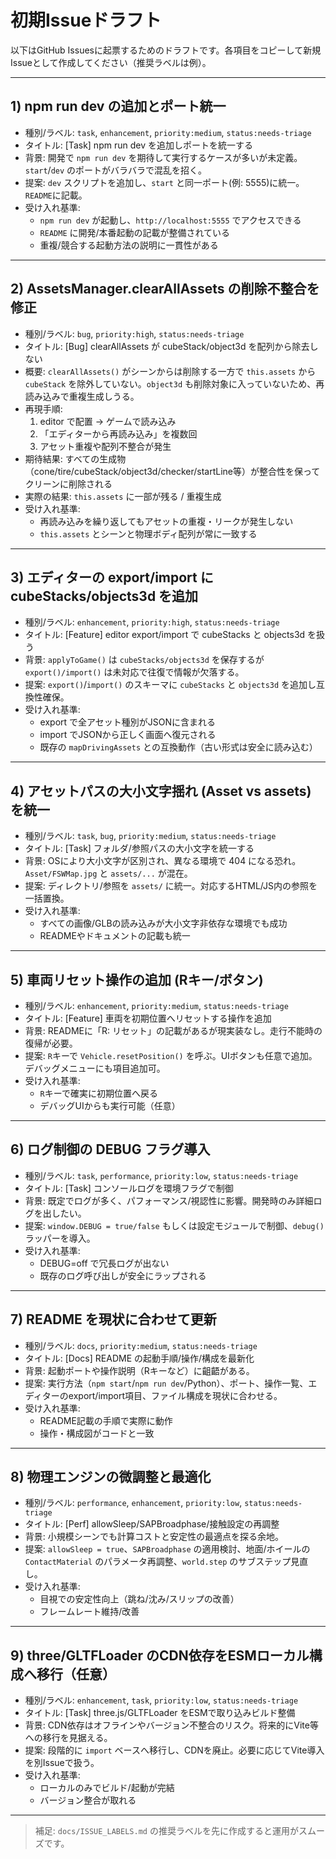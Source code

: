 # 初期Issueドラフト

以下はGitHub Issuesに起票するためのドラフトです。各項目をコピーして新規Issueとして作成してください（推奨ラベルは例）。

---

## 1) npm run dev の追加とポート統一
- 種別/ラベル: `task`, `enhancement`, `priority:medium`, `status:needs-triage`
- タイトル: [Task] npm run dev を追加しポートを統一する
- 背景: 開発で `npm run dev` を期待して実行するケースが多いが未定義。`start`/`dev` のポートがバラバラで混乱を招く。
- 提案: `dev` スクリプトを追加し、`start` と同一ポート(例: 5555)に統一。`README`に記載。
- 受け入れ基準:
  - `npm run dev` が起動し、`http://localhost:5555` でアクセスできる
  - `README` に開発/本番起動の記載が整備されている
  - 重複/競合する起動方法の説明に一貫性がある

---

## 2) AssetsManager.clearAllAssets の削除不整合を修正
- 種別/ラベル: `bug`, `priority:high`, `status:needs-triage`
- タイトル: [Bug] clearAllAssets が cubeStack/object3d を配列から除去しない
- 概要: `clearAllAssets()` がシーンからは削除する一方で `this.assets` から `cubeStack` を除外していない。`object3d` も削除対象に入っていないため、再読み込みで重複生成しうる。
- 再現手順:
  1. editor で配置 → ゲームで読み込み
  2. 「エディターから再読み込み」を複数回
  3. アセット重複や配列不整合が発生
- 期待結果: すべての生成物（cone/tire/cubeStack/object3d/checker/startLine等）が整合性を保ってクリーンに削除される
- 実際の結果: `this.assets` に一部が残る / 重複生成
- 受け入れ基準:
  - 再読み込みを繰り返してもアセットの重複・リークが発生しない
  - `this.assets` とシーンと物理ボディ配列が常に一致する

---

## 3) エディターの export/import に cubeStacks/objects3d を追加
- 種別/ラベル: `enhancement`, `priority:high`, `status:needs-triage`
- タイトル: [Feature] editor export/import で cubeStacks と objects3d を扱う
- 背景: `applyToGame()` は `cubeStacks/objects3d` を保存するが `export()/import()` は未対応で往復で情報が欠落する。
- 提案: `export()`/`import()` のスキーマに `cubeStacks` と `objects3d` を追加し互換性確保。
- 受け入れ基準:
  - export で全アセット種別がJSONに含まれる
  - import でJSONから正しく画面へ復元される
  - 既存の `mapDrivingAssets` との互換動作（古い形式は安全に読み込む）

---

## 4) アセットパスの大小文字揺れ (Asset vs assets) を統一
- 種別/ラベル: `task`, `bug`, `priority:medium`, `status:needs-triage`
- タイトル: [Task] フォルダ/参照パスの大小文字を統一する
- 背景: OSにより大小文字が区別され、異なる環境で 404 になる恐れ。`Asset/FSWMap.jpg` と `assets/...` が混在。
- 提案: ディレクトリ/参照を `assets/` に統一。対応するHTML/JS内の参照を一括置換。
- 受け入れ基準:
  - すべての画像/GLBの読み込みが大小文字非依存な環境でも成功
  - READMEやドキュメントの記載も統一

---

## 5) 車両リセット操作の追加 (Rキー/ボタン)
- 種別/ラベル: `enhancement`, `priority:medium`, `status:needs-triage`
- タイトル: [Feature] 車両を初期位置へリセットする操作を追加
- 背景: READMEに「R: リセット」の記載があるが現実装なし。走行不能時の復帰が必要。
- 提案: `R`キーで `Vehicle.resetPosition()` を呼ぶ。UIボタンも任意で追加。デバッグメニューにも項目追加可。
- 受け入れ基準:
  - `R`キーで確実に初期位置へ戻る
  - デバッグUIからも実行可能（任意）

---

## 6) ログ制御の DEBUG フラグ導入
- 種別/ラベル: `task`, `performance`, `priority:low`, `status:needs-triage`
- タイトル: [Task] コンソールログを環境フラグで制御
- 背景: 既定でログが多く、パフォーマンス/視認性に影響。開発時のみ詳細ログを出したい。
- 提案: `window.DEBUG = true/false` もしくは設定モジュールで制御、`debug()` ラッパーを導入。
- 受け入れ基準:
  - DEBUG=off で冗長ログが出ない
  - 既存のログ呼び出しが安全にラップされる

---

## 7) README を現状に合わせて更新
- 種別/ラベル: `docs`, `priority:medium`, `status:needs-triage`
- タイトル: [Docs] README の起動手順/操作/構成を最新化
- 背景: 起動ポートや操作説明（Rキーなど）に齟齬がある。
- 提案: 実行方法（`npm start`/`npm run dev`/Python）、ポート、操作一覧、エディターのexport/import項目、ファイル構成を現状に合わせる。
- 受け入れ基準:
  - README記載の手順で実際に動作
  - 操作・構成図がコードと一致

---

## 8) 物理エンジンの微調整と最適化
- 種別/ラベル: `performance`, `enhancement`, `priority:low`, `status:needs-triage`
- タイトル: [Perf] allowSleep/SAPBroadphase/接触設定の再調整
- 背景: 小規模シーンでも計算コストと安定性の最適点を探る余地。
- 提案: `allowSleep = true`、`SAPBroadphase` の適用検討、地面/ホイールの `ContactMaterial` のパラメータ再調整、`world.step` のサブステップ見直し。
- 受け入れ基準:
  - 目視での安定性向上（跳ね/沈み/スリップの改善）
  - フレームレート維持/改善

---

## 9) three/GLTFLoader のCDN依存をESMローカル構成へ移行（任意）
- 種別/ラベル: `enhancement`, `task`, `priority:low`, `status:needs-triage`
- タイトル: [Task] three.js/GLTFLoader をESMで取り込みビルド整備
- 背景: CDN依存はオフラインやバージョン不整合のリスク。将来的にVite等への移行を見据える。
- 提案: 段階的に `import` ベースへ移行し、CDNを廃止。必要に応じてVite導入を別Issueで扱う。
- 受け入れ基準:
  - ローカルのみでビルド/起動が完結
  - バージョン整合が取れる

---

> 補足: `docs/ISSUE_LABELS.md` の推奨ラベルを先に作成すると運用がスムーズです。

